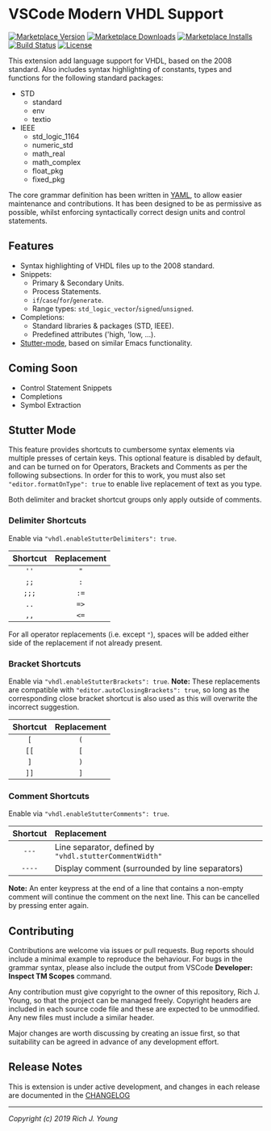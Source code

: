 # VSCode Modern VHDL Support

[![Marketplace Version](https://img.shields.io/visual-studio-marketplace/v/rjyoung.vscode-modern-vhdl-support.svg)](https://marketplace.visualstudio.com/items?itemName=rjyoung.vscode-modern-vhdl-support)
[![Marketplace Downloads](https://img.shields.io/visual-studio-marketplace/d/rjyoung.vscode-modern-vhdl-support.svg)](https://marketplace.visualstudio.com/items?itemName=rjyoung.vscode-modern-vhdl-support)
[![Marketplace Installs](https://img.shields.io/visual-studio-marketplace/i/rjyoung.vscode-modern-vhdl-support.svg)](https://marketplace.visualstudio.com/items?itemName=rjyoung.vscode-modern-vhdl-support)
[![Build Status](https://travis-ci.com/richjyoung/vscode-modern-vhdl.svg?branch=master)](https://travis-ci.com/richjyoung/vscode-modern-vhdl)
[![License](https://img.shields.io/github/license/richjyoung/vscode-modern-vhdl.svg)](https://github.com/richjyoung/vscode-modern-vhdl)

This extension add language support for VHDL, based on the 2008 standard. Also includes syntax highlighting of constants, types and functions for the following standard packages:

* STD
  * standard
  * env
  * textio
* IEEE
  * std_logic_1164
  * numeric_std
  * math_real
  * math_complex
  * float_pkg
  * fixed_pkg

The core grammar definition has been written in [YAML](https://yaml.org/), to allow easier maintenance and contributions. It has been designed to be as permissive as possible, whilst enforcing syntactically correct design units and control statements.

## Features

* Syntax highlighting of VHDL files up to the 2008 standard.
* Snippets:
    * Primary & Secondary Units.
    * Process Statements.
    * `if`/`case`/`for`/`generate`.
    * Range types: `std_logic_vector`/`signed`/`unsigned`.
* Completions:
    * Standard libraries & packages (STD, IEEE).
    * Predefined attributes ('high, 'low, ...).
* [Stutter-mode](#stutter-mode), based on similar Emacs functionality.

## Coming Soon

* Control Statement Snippets
* Completions
* Symbol Extraction

## Stutter Mode

This feature provides shortcuts to cumbersome syntax elements via multiple presses of certain keys. This optional feature is disabled by default, and can be turned on for Operators, Brackets and Comments as per the following subsections. In order for this to work, you must also set `"editor.formatOnType": true` to enable live replacement of text as you type.

Both delimiter and bracket shortcut groups only apply outside of comments.

### Delimiter Shortcuts

Enable via `"vhdl.enableStutterDelimiters": true`.

| Shortcut | Replacement |
|:--------:|:-----------:|
| `''`     | `"`         |
| `;;`     | `:`         |
| `;;;`    | `:=`        |
| `..`     | `=>`        |
| `,,`     | `<=`        |

For all operator replacements (i.e. except `"`), spaces will be added either side of the replacement if not already present.

### Bracket Shortcuts

Enable via `"vhdl.enableStutterBrackets": true`. **Note:** These replacements are compatible with `"editor.autoClosingBrackets": true`, so long as the corresponding close bracket shortcut is also used as this will overwrite the incorrect suggestion.

| Shortcut | Replacement |
|:--------:|:-----------:|
| `[`      | `(`         |
| `[[`     | `[`         |
| `]`      | `)`         |
| `]]`     | `]`         |

### Comment Shortcuts

Enable via `"vhdl.enableStutterComments": true`.

| Shortcut | Replacement                                             |
|:--------:|:--------------------------------------------------------|
| `---`    | Line separator, defined by `"vhdl.stutterCommentWidth"` |
| `----`   | Display comment (surrounded by line separators)         |

**Note:** An enter keypress at the end of a line that contains a non-empty comment will continue the comment on the next line. This can be cancelled by pressing enter again.

## Contributing

Contributions are welcome via issues or pull requests. Bug reports should include a minimal example
to reproduce the behaviour. For bugs in the grammar syntax, please also include the output from
VSCode **Developer: Inspect TM Scopes** command.

Any contribution must give copyright to the owner of this repository, Rich J. Young, so that the
project can be managed freely. Copyright headers are included in each source code file and these
are expected to be unmodified. Any new files must include a similar header.

Major changes are worth discussing by creating an issue first, so that suitability can be agreed
in advance of any development effort.

## Release Notes

This is extension is under active development, and changes in each release are documented in the [CHANGELOG](https://github.com/richjyoung/vscode-modern-vhdl/blob/HEAD/./CHANGELOG.md)

---
_Copyright (c) 2019 Rich J. Young_